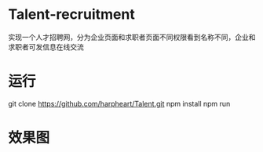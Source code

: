 # Talent-recruitment
实现一个人才招聘网，分为企业页面和求职者页面不同权限看到名称不同，企业和求职者可发信息在线交流
# 运行
git clone https://github.com/harpheart/Talent.git
npm install 
npm run
# 效果图
